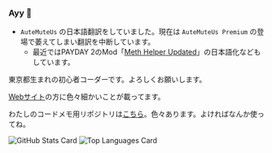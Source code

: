 ### Ayy 🥴

- ``AuteMuteUs`` の日本語翻訳をしていました。現在は ``AuteMuteUs Premium`` の登場で萎えてしまい翻訳を中断しています。
  - 最近ではPAYDAY 2のMod「[Meth Helper Updated](https://modworkshop.net/mod/25950)」の日本語化などもしています。

東京都生まれの初心者コーダーです。よろしくお願いします。

[Webサイト](https://starlight.mii.community)の方に色々細かいことが載ってます。

わたしのコードメモ用リポジトリは[こちら](https://github.com/Assault-8448/memo)。色々あります。よければなんか使ってね。

![GitHub Stats Card](https://github-readme-stats.vercel.app/api?username=Assault-8448)
![Top Languages Card](https://github-readme-stats.vercel.app/api/top-langs/?username=Assault-8448)
